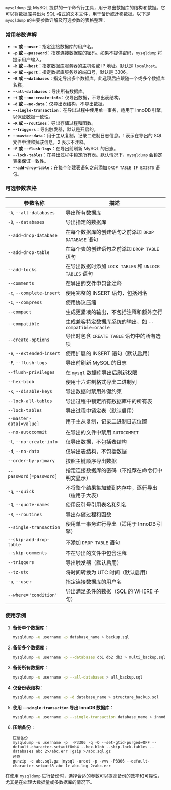 `mysqldump` 是 MySQL 提供的一个命令行工具，用于导出数据库的结构和数据。它可以将数据库导出为 SQL 格式的文本文件，用于备份或迁移数据。以下是 `mysqldump` 的主要参数详解及可选参数的表格整理：

### 常用参数详解

- **`-u` 或 `--user`**：指定连接数据库的用户名。
- **`-p` 或 `--password`**：指定连接数据库的密码。如果不提供密码，`mysqldump` 将提示用户输入。
- **`-h` 或 `--host`**：指定数据库服务器的主机名或 IP 地址。默认是 `localhost`。
- **`-P` 或 `--port`**：指定数据库服务器的端口号，默认是 3306。
- **`-B` 或 `--databases`**：指定导出多个数据库。此选项后应跟随一个或多个数据库名称。
- **`--all-databases`**：导出所有数据库。
- **`-t` 或 `--no-create-info`**：仅导出数据，不导出表结构。
- **`-d` 或 `--no-data`**：仅导出表结构，不导出数据。
- **`--single-transaction`**：在导出过程中使用单一事务，适用于 InnoDB 引擎，以保证数据一致性。
- **`-R` 或 `--routines`**：导出存储过程和函数。
- **`--triggers`**：导出触发器，默认是开启的。
- **`--master-data`**：用于主从复制，记录二进制日志信息。1 表示在导出的 SQL 文件中注释掉该信息，2 表示不注释。
- **`-F` 或 `--flush-logs`**：在导出前刷新 MySQL 的日志。
- **`--lock-tables`**：在导出过程中锁定所有表。默认情况下，`mysqldump` 会锁定表来保证一致性。
- **`--add-drop-table`**：在每个创建表语句之前添加 `DROP TABLE IF EXISTS` 语句。

### 可选参数表格

| 参数名称                  | 描述                                                   |
| ------------------------- | ------------------------------------------------------ |
| `-A`, `--all-databases`   | 导出所有数据库                                         |
| `-B`, `--databases`       | 导出指定的数据库                                       |
| `--add-drop-database`     | 在每个数据库的创建语句之前添加 `DROP DATABASE` 语句    |
| `--add-drop-table`        | 在每个表的创建语句之前添加 `DROP TABLE` 语句           |
| `--add-locks`             | 在导出数据时添加 `LOCK TABLES` 和 `UNLOCK TABLES` 语句 |
| `--comments`              | 在导出的文件中包含注释                                 |
| `-c`, `--complete-insert` | 使用完整的 INSERT 语句，包括列名                       |
| `-C`, `--compress`        | 使用协议压缩                                           |
| `--compact`               | 生成更紧凑的输出，不包括注释和额外空行                 |
| `--compatible`            | 生成兼容特定数据库系统的输出，如 `--compatible=oracle` |
| `--create-options`        | 导出时包含 `CREATE TABLE` 语句中的所有选项             |
| `-e`, `--extended-insert` | 使用扩展的 INSERT 语句（默认启用）                     |
| `-F`, `--flush-logs`      | 导出前刷新 MySQL 的日志                                |
| `--flush-privileges`      | 在 `mysql` 数据库导出后刷新权限                        |
| `--hex-blob`              | 使用十六进制格式导出二进制列                           |
| `-K`, `--disable-keys`    | 导出数据时禁用外键约束                                 |
| `--lock-all-tables`       | 导出过程中锁定所有数据库中的所有表                     |
| `--lock-tables`           | 导出过程中锁定表（默认启用）                           |
| `--master-data[=value]`   | 用于主从复制，记录二进制日志位置                       |
| `--no-autocommit`         | 在导出的文件中禁用 `AUTOCOMMIT`                        |
| `-t`, `--no-create-info`  | 仅导出数据，不包括表结构                               |
| `-d`, `--no-data`         | 仅导出表结构，不包括数据                               |
| `--order-by-primary`      | 按照主键顺序导出数据                                   |
| `--password[=password]`   | 指定连接数据库的密码（不推荐在命令行中明文显示）       |
| `-q`, `--quick`           | 不将整个结果集加载到内存中，逐行导出（适用于大表）     |
| `-Q`, `--quote-names`     | 使用反引号引用表名和列名                               |
| `-R`, `--routines`        | 导出存储过程和函数                                     |
| `--single-transaction`    | 使用单一事务进行导出（适用于 InnoDB 引擎）             |
| `--skip-add-drop-table`   | 不添加 `DROP TABLE` 语句                               |
| `--skip-comments`         | 不在导出的文件中包含注释                               |
| `--triggers`              | 导出触发器（默认启用）                                 |
| `--tz-utc`                | 将时间转换为 UTC 时间（默认启用）                      |
| `-u`, `--user`            | 指定连接数据库的用户名                                 |
| `--where='condition'`     | 导出满足条件的数据（SQL 的 WHERE 子句）                |

### 使用示例

1. **备份单个数据库**：
   ```bash
   mysqldump -u username -p database_name > backup.sql
   ```

2. **备份多个数据库**：
   ```bash
   mysqldump -u username -p --databases db1 db2 db3 > multi_backup.sql
   ```

3. **备份所有数据库**：
   ```bash
   mysqldump -u username -p --all-databases > all_backup.sql
   ```

4. **仅备份表结构**：
   ```bash
   mysqldump -u username -p -d database_name > structure_backup.sql
   ```

5. **使用 `--single-transaction` 导出 InnoDB 数据库**：
   
   ```bash
   mysqldump -u username -p --single-transaction database_name > innodb_backup.sql
   ```

5. **压缩备份**：

   ```shell
   压缩备份
   mysqldump -u username -p  -P3306 -q -Q --set-gtid-purged=OFF --default-character-set=utf8mb4 --hex-blob --skip-lock-tables --databases abc 2>/abc.err |gzip >/abc.sql.gz
   还原
   gunzip -c abc.sql.gz |mysql -uroot -p -vvv -P3306 --default-character-set=utf8 abc 1> abc.log 2>abc.err
   
   ```

在使用 `mysqldump` 进行备份时，选择合适的参数可以提高备份的效率和可靠性，尤其是在处理大数据量或多数据库的情况下。
